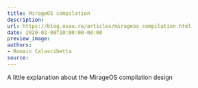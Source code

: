 ```yaml
---
title: MirageOS compilation
description:
url: https://blog.osau.re/articles/mirageos_compilation.html
date: 2020-02-08T10:00:00-00:00
preview_image:
authors:
- Romain Calascibetta
source:
---
```


A little explanation about the MirageOS compilation design
